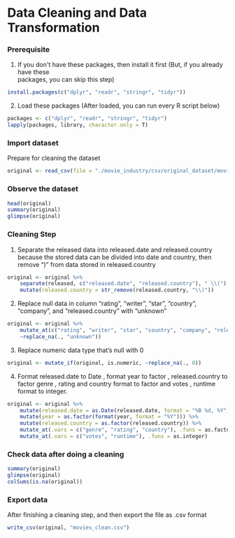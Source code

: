 # Data Cleaning and Data Transformation

### Prerequisite
1. If you don't have these packages, then install it first (But, if you already have these   
packages, you can skip this step)
```R
install.packages(c("dplyr", "readr", "stringr", "tidyr"))
```

2. Load these packages (After loaded, you can run every R script below)
```R
packages <- c("dplyr", "readr", "stringr", "tidyr")
lapply(packages, library, character.only = T)
```

### Import dataset
Prepare for cleaning the dataset
```R
original <- read_csv(file = "./movie_industry/csv/original_dataset/movies_original.csv")
```

### Observe the dataset 
```R
head(original)
summary(original)
glimpse(original)
```

### Cleaning Step
1. Separate the released data into released.date and released.country because the stored data can be divided into date and country,
then remove “)” from data stored in released.country
```R
original <- original %>%
    separate(released, c("released.date", "released.country"), " \\(") %>%
    mutate(released.country = str_remove(released.country, "\\)"))
```

2. Replace null data in column “rating”, “writer”, “star”, “country”, “company”, and “released.country” with “unknown”
```R
original <- original %>%
    mutate_at(c("rating", "writer", "star", "country", "company", "released.country"),
    ~replace_na(., "unknown"))
```

3. Replace numeric data type that’s null with 0 
```R
original <- mutate_if(original, is.numeric, ~replace_na(., 0))
```

4. Format released.date to Date , format year to factor , released.country to factor
genre , rating and country format to factor and votes , runtime format to integer.
```R
original <- original %>%
    mutate(released.date = as.Date(released.date, format = "%B %d, %Y")) %>%
    mutate(year = as.factor(format(year, format = "%Y"))) %>%
    mutate(released.country = as.factor(released.country)) %>%
    mutate_at(.vars = c("genre", "rating", "country"), .funs = as.factor) %>%
    mutate_at(.vars = c("votes", "runtime"), .funs = as.integer)
```

### Check data after doing a cleaning
```R
summary(original)
glimpse(original)
colSums(is.na(original))
```

### Export data
After finishing a cleaning step, and then export the file as .csv format
```R
write_csv(original, "movies_clean.csv")
```

